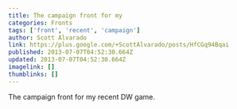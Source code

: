 ```yaml
---
title: The campaign front for my
categories: Fronts
tags: ['front', 'recent', 'campaign']
author: Scott Alvarado
link: https://plus.google.com/+ScottAlvarado/posts/HfCGq94Bqai
published: 2013-07-07T04:52:30.664Z
updated: 2013-07-07T04:52:30.664Z
imagelink: []
thumblinks: []
---
```


The campaign front for my recent DW game.